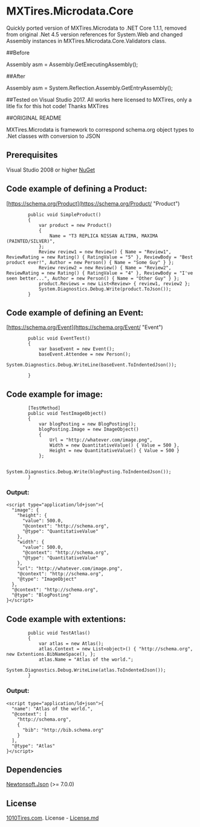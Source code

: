 # MXTires.Microdata.Core
Quickly ported version of MXTires.Microdata to .NET Core 1.1.1, removed from original .Net 4.5 version references for System.Web 
and changed Assembly instances in MXTires.Microdata.Core.Validators class.

##Before

Assembly asm = Assembly.GetExecutingAssembly();

##After

Assembly asm = System.Reflection.Assembly.GetEntryAssembly();

##Tested on Visual Studio 2017.
All works here licensed to MXTires, only a litle fix for this hot code! 
Thanks MXTires

##ORIGINAL README

MXTires.Microdata is framework to correspond schema.org object types to .Net classes with conversion to JSON

## Prerequisites
Visual Studio 2008 or higher
[NuGet](https://github.com/paypal/rest-api-sdk-dotnet#nuget "NuGet")

## Code example of defining a Product:
[https://schema.org/Product](https://schema.org/Product/ "Product")
```
        public void SimpleProduct()
        {
            var product = new Product()
            {
                Name = "T3 REPLICA NISSAN ALTIMA, MAXIMA (PAINTED/SILVER)",
            };
            Review review1 = new Review() { Name = "Review1", ReviewRating = new Rating() { RatingValue = "5" }, ReviewBody = "Best product ever!", Author = new Person() { Name = "Some Guy" } };
            Review review2 = new Review() { Name = "Review2",  ReviewRating = new Rating() { RatingValue = "4" }, ReviewBody = "I've seen better...", Author = new Person() { Name = "Other Guy" } };
            product.Reviews = new List<Review> { review1, review2 };
            System.Diagnostics.Debug.Write(product.ToJson());
        }
```

## Code example of defining an Event:
[https://schema.org/Event](https://schema.org/Event/ "Event")
```
        public void EventTest()
        {
            var baseEvent = new Event();
            baseEvent.Attendee = new Person();
            System.Diagnostics.Debug.WriteLine(baseEvent.ToIndentedJson());
        
        }
```
## Code example for image:
```
        [TestMethod]
        public void TestImageObject()
        {
            var blogPosting = new BlogPosting();
            blogPosting.Image = new ImageObject()
            {
                Url = "http://whatever.com/image.png",
                Width = new QuantitativeValue() { Value = 500 },
                Height = new QuantitativeValue() { Value = 500 }
            };

            System.Diagnostics.Debug.Write(blogPosting.ToIndentedJson());
        }
```
### Output:
```
<script type="application/ld+json">{
  "image": {
    "height": {
      "value": 500.0,
      "@context": "http://schema.org",
      "@type": "QuantitativeValue"
    },
    "width": {
      "value": 500.0,
      "@context": "http://schema.org",
      "@type": "QuantitativeValue"
    },
    "url": "http://whatever.com/image.png",
    "@context": "http://schema.org",
    "@type": "ImageObject"
  },
  "@context": "http://schema.org",
  "@type": "BlogPosting"
}</script>
```

## Code example with extentions:
```
        public void TestAtlas()
        {
            var atlas = new Atlas();
            atlas.Context = new List<object>() { "http://schema.org", new Extentions.BibNameSpace(), };
            atlas.Name = "Atlas of the world.";
            System.Diagnostics.Debug.WriteLine(atlas.ToIndentedJson());
        }
```
### Output:
```
<script type="application/ld+json">{
  "name": "Atlas of the world.",
  "@context": [
    "http://schema.org",
    {
      "bib": "http://bib.schema.org"
    }
  ],
  "@type": "Atlas"
}</script>
```

## Dependencies
[Newtonsoft.Json](https://www.nuget.org/packages/Newtonsoft.Json/ "Newtonsoft.Json") (>= 7.0.0)



## License

[1010Tires.com](http://www.1010tires.com/). License - [License.md](https://github.com/idenys/MXTires.Microdata/blob/master/License.md)
